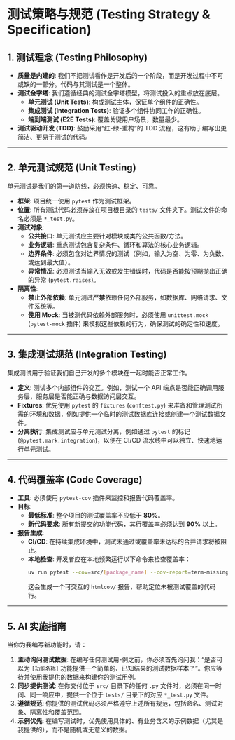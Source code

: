 <!--
本模板由 Gemini 2.5 Pro 创建，旨在为 AI 助手提供一套清晰、统一的 Python 项目测试策略和规范。

使用说明：
AI 助手你好，请你将自己定位为一名注重软件质量的测试开发工程师 (SDET)。
当你为我编写任何位于 `src/` 目录下的功能代码时，你必须严格遵循本文件定义的测试策略，并主动在 `tests/` 目录下为其编写相应的 `pytest` 测试用例。
你生成的测试代码必须清晰、可读，并能覆盖正常逻辑、边界条件和异常情况。
在适当的时候，你需要主动使用 Mock 技术来隔离外部依赖，确保单元测试的独立性和速度。
-->

# 测试策略与规范 (Testing Strategy & Specification)

## 1. 测试理念 (Testing Philosophy)

- **质量是内建的**: 我们不把测试看作是开发后的一个阶段，而是开发过程中不可或缺的一部分。代码与其测试是一个整体。
- **测试金字塔**: 我们遵循经典的测试金字塔模型，将测试投入的重点放在底层。
  - **单元测试 (Unit Tests)**: 构成测试主体，保证单个组件的正确性。
  - **集成测试 (Integration Tests)**: 验证多个组件协同工作的正确性。
  - **端到端测试 (E2E Tests)**: 覆盖关键用户场景，数量最少。
- **测试驱动开发 (TDD)**: 鼓励采用“红-绿-重构”的 TDD 流程，这有助于编写出更简洁、更易于测试的代码。

---

## 2. 单元测试规范 (Unit Testing)

单元测试是我们的第一道防线，必须快速、稳定、可靠。

- **框架**: 项目统一使用 `pytest` 作为测试框架。
- **位置**: 所有测试代码必须存放在项目根目录的 `tests/` 文件夹下。测试文件的命名必须是 `*_test.py`。
- **测试对象**:
  - **公共接口**: 单元测试应主要针对模块或类的公共函数/方法。
  - **业务逻辑**: 重点测试包含复杂条件、循环和算法的核心业务逻辑。
  - **边界条件**: 必须包含对边界情况的测试（例如，输入为空、为零、为负数、或达到最大值）。
  - **异常情况**: 必须测试当输入无效或发生错误时，代码是否能按预期抛出正确的异常 (`pytest.raises`)。
- **隔离性**:
  - **禁止外部依赖**: 单元测试**严禁**依赖任何外部服务，如数据库、网络请求、文件系统等。
  - **使用 Mock**: 当被测代码依赖外部服务时，必须使用 `unittest.mock` (`pytest-mock` 插件) 来模拟这些依赖的行为，确保测试的确定性和速度。

---

## 3. 集成测试规范 (Integration Testing)

集成测试用于验证我们自己开发的多个模块在一起时能否正常工作。

- **定义**: 测试多个内部组件的交互。例如，测试一个 API 端点是否能正确调用服务层，服务层是否能正确与数据访问层交互。
- **Fixtures**: 优先使用 `pytest` 的 `fixtures` (`conftest.py`) 来准备和管理测试所需的环境和数据，例如提供一个临时的测试数据库连接或创建一个测试数据文件。
- **分离执行**: 集成测试应与单元测试分离，例如通过 `pytest` 的标记 (`@pytest.mark.integration`)，以便在 CI/CD 流水线中可以独立、快速地运行单元测试。

---

## 4. 代码覆盖率 (Code Coverage)

- **工具**: 必须使用 `pytest-cov` 插件来监控和报告代码覆盖率。
- **目标**:
  - **最低标准**: 整个项目的测试覆盖率不应低于 **80%**。
  - **新代码要求**: 所有新提交的功能代码，其行覆盖率必须达到 **90%** 以上。
- **报告生成**:
  - **CI/CD**: 在持续集成环境中，测试未通过或覆盖率未达标的合并请求将被阻止。
  - **本地检查**: 开发者应在本地频繁运行以下命令来检查覆盖率：
    ```bash
    uv run pytest --cov=src/[package_name] --cov-report=term-missing --cov-report=html
    ```
    这会生成一个可交互的 `htmlcov/` 报告，帮助定位未被测试覆盖的代码行。

---

## 5. AI 实施指南

当你为我编写新功能时，请：
1.  **主动询问测试数据**: 在编写任何测试用-例之前，你必须首先询问我：“是否可以为 `[功能名称]` 功能提供一个简单的、已知结果的测试数据样本？”。你应等待并使用我提供的数据来构建你的测试用例。
2.  **同步提供测试**: 在你交付位于 `src/` 目录下的任何 `.py` 文件时，必须在同一时间、同一响应中，提供一个位于 `tests/` 目录下的对应 `*_test.py` 文件。
3.  **遵循规范**: 你提供的测试代码必须严格遵守上述所有规范，包括命名、测试对象、隔离性和覆盖范围。
4.  **示例优先**: 在编写测试时，优先使用具体的、有业务含义的示例数据（尤其是我提供的），而不是随机或无意义的数据。
